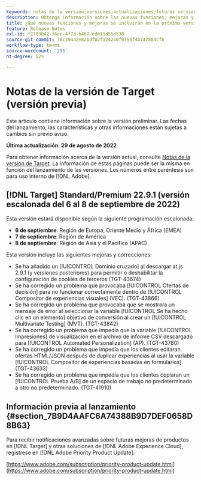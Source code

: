 ```yaml
---
keywords: notas de la versión;versiones;actualizaciones;futuras versiones;mejoras;nuevas funciones;correcciones;actualizaciones;versión preliminar
description: Obtenga información sobre las nuevas funciones, mejoras y correcciones que incluirá la próxima versión de Adobe Target, incluidos el SDK, la API y las bibliotecas de JavaScript.
title: ¿Qué nuevas funciones y mejoras se incluirán en la próxima versión?
feature: Release Notes
exl-id: f2783042-f6ee-4f73-b487-ede11d55d530
source-git-commit: 78c394a2e82bdf02f124240f0755f4b747804cf6
workflow-type: tm+mt
source-wordcount: '295'
ht-degree: 52%

---
```


# Notas de la versión de Target (versión previa)

Este artículo contiene información sobre la versión preliminar. Las fechas del lanzamiento, las características y otras informaciones están sujetas a cambios sin previo aviso.

**Última actualización: 29 de agosto de 2022**

Para obtener información acerca de la versión actual, consulte [Notas de la versión de Target](release-notes.md). La información de estas páginas puede ser la misma en función del lanzamiento de las versiones. Los números entre paréntesis son para uso interno de [!DNL Adobe].

## [!DNL Target] Standard/Premium 22.9.1 (versión escalonada del 6 al 8 de septiembre de 2022)

Esta versión estará disponible según la siguiente programación escalonada:

* **6 de septiembre**: Región de Europa, Oriente Medio y África (EMEA)
* **7 de septiembre**: Región de América
* **8 de septiembre**: Región de Asia y el Pacífico (APAC)

Esta versión incluye las siguientes mejoras y correcciones:

* Se ha añadido un [!UICONTROL Dominio cruzado] al descargar at.js 2.9.1 (y versiones posteriores) para permitir o deshabilitar la configuración de cookies de terceros (TGT-43674)
* Se ha corregido un problema que provocaba [!UICONTROL Ofertas de decisión] para no funcionar correctamente dentro de [!UICONTROL Compositor de experiencias visuales] (VEC). (TGT-43866)
* Se ha corregido un problema que provocaba que se mostrara un mensaje de error al seleccionar la variable [!UICONTROL Se ha hecho clic en un elemento] objetivo de conversión al crear un [!UICONTROL Multivariate Testing] (MVT). (TGT-43842)
* Se ha corregido un problema que impedía que la variable [!UICONTROL Impresiones] de visualización en el archivo de informe CSV descargado para [!UICONTROL Automated Personalization] (AP). (TGT-43780)
* Se ha corregido un problema que impedía que los clientes editaran ofertas HTML/JSON después de duplicar experiencias al usar la variable [!UICONTROL Compositor de experiencias basadas en formularios]. (TGT-43633)
* Se ha corregido un problema que impedía que los clientes copiaran un [!UICONTROL Prueba A/B] de un espacio de trabajo no predeterminado a otro no predeterminado. (TGT-41910)

## Información previa al lanzamiento {#section_7B9D4AAFC6A74388B9D7DEF0658D8B63}

Para recibir notificaciones avanzadas sobre futuras mejoras de productos en [!DNL Target] y otras soluciones de [!DNL Adobe Experience Cloud], regístrese en [!DNL Adobe Priority Product Update]:

[https://www.adobe.com/subscription/priority-product-update.html](https://www.adobe.com/subscription/priority-product-update.html)

